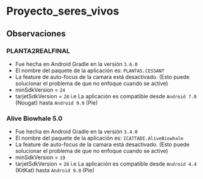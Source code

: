 # Proyecto_seres_vivos

## Observaciones
### PLANTA2REALFINAL 
- Fue hecha en Android Gradle en la versión `3.6.0`
- El nombre del paquete de la aplicación es: `PLANTAS.CESSANT`
- La feature de auto-focus de la camara está desactivado. (Esto puede solucionar el problema de que no enfoque cuando se active)
- minSdkVersion = `24`
- tarjetSdkVersion = `28`
i.e La aplicación es compatible desde `Android 7.0` (Nougat) hasta `Android 9.0` (Pie) 

### Alive Biowhale 5.0
- Fue hecha en Android Gradle en la versión `3.4.0`
- El nombre del paquete de la aplicación es: `ICATTADI.AliveBiowhale`
- La feature de auto-focus de la camara está desactivado. (Esto puede solucionar el problema de que no enfoque cuando se active)
- minSdkVersion = `19`
- tarjetSdkVersion = `28`
i.e La aplicación es compatible desde `Android 4.4` (KitKat) hasta `Android 9.0` (Pie)

